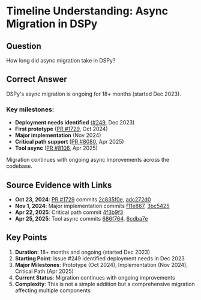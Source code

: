 # Timeline Understanding: Async Migration in DSPy

## Question
How long did async migration take in DSPy?

## Correct Answer

DSPy's async migration is ongoing for 18+ months (started Dec 2023). 

### Key milestones:
- **Deployment needs identified** ([#249](https://github.com/stanfordnlp/dspy/issues/249), Dec 2023)
- **First prototype** ([PR #1729](https://github.com/stanfordnlp/dspy/pull/1729), Oct 2024)
- **Major implementation** (Nov 2024)
- **Critical path support** ([PR #8080](https://github.com/stanfordnlp/dspy/pull/8080), Apr 2025)
- **Tool async** ([PR #8106](https://github.com/stanfordnlp/dspy/pull/8106), Apr 2025)

Migration continues with ongoing async improvements across the codebase.

## Source Evidence with Links

- **Oct 23, 2024**: [PR #1729](https://github.com/stanfordnlp/dspy/pull/1729) commits [2c835f0e](https://github.com/stanfordnlp/dspy/commit/2c835f0e), [adc272d0](https://github.com/stanfordnlp/dspy/commit/adc272d0)
- **Nov 1, 2024**: Major implementation commits [f11e867](https://github.com/stanfordnlp/dspy/commit/f11e867), [3bc5425](https://github.com/stanfordnlp/dspy/commit/3bc5425)
- **Apr 22, 2025**: Critical path commit [4f3b9f3](https://github.com/stanfordnlp/dspy/commit/4f3b9f3)
- **Apr 25, 2025**: Tool async commits [686f764](https://github.com/stanfordnlp/dspy/commit/686f764), [6cdba7e](https://github.com/stanfordnlp/dspy/commit/6cdba7e)

## Key Points

1. **Duration**: 18+ months and ongoing (started Dec 2023)
2. **Starting Point**: Issue #249 identified deployment needs in Dec 2023
3. **Major Milestones**: Prototype (Oct 2024), Implementation (Nov 2024), Critical Path (Apr 2025)
4. **Current Status**: Migration continues with ongoing improvements
5. **Complexity**: This is not a simple addition but a comprehensive migration affecting multiple components

